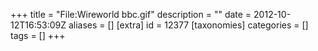 +++
title = "File:Wireworld bbc.gif"
description = ""
date = 2012-10-12T16:53:09Z
aliases = []
[extra]
id = 12377
[taxonomies]
categories = []
tags = []
+++


